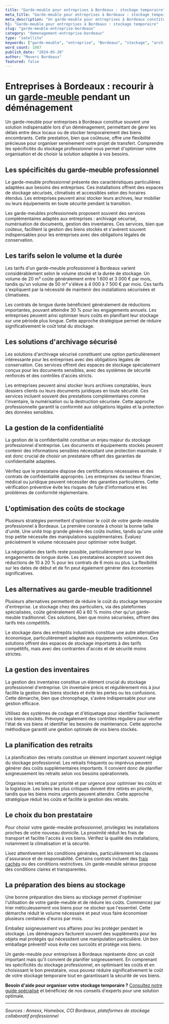 ```yaml
---
title: "Garde-meuble pour entreprises à Bordeaux : stockage temporaire"
meta_title: "Garde-meuble pour entreprises à Bordeaux : stockage temporaire"
meta_description: "Un garde-meuble pour entreprises à Bordeaux constitue souvent une solution indispensable lors d'un déménagement, permettant de gérer les délais entre ."
h1: "Garde-meuble pour entreprises à Bordeaux : stockage temporaire"
slug: "garde-meuble-entreprise-bordeaux"
category: "demenagement-entreprise-bordeaux"
type: "satellite"
keywords: ["garde-meuble", "entreprise", "Bordeaux", "stockage", "archives"]
word_count: 1087
publish_date: "2024-05-20"
author: "Movers Bordeaux"
featured: false
---
```



# Entreprises à Bordeaux : recourir à un [garde-meuble](/blog/garde-meuble-bordeaux/garde-meuble-bordeaux-guide) pendant un déménagement

Un garde-meuble pour entreprises à Bordeaux constitue souvent une solution indispensable lors d'un déménagement, permettant de gérer les délais entre deux locaux ou de stocker temporairement des biens encombrants. Cette prestation, bien que coûteuse, offre une flexibilité précieuse pour organiser sereinement votre projet de transfert. Comprendre les spécificités du stockage professionnel vous permet d'optimiser votre organisation et de choisir la solution adaptée à vos besoins.

## Les spécificités du garde-meuble professionnel

Le garde-meuble professionnel présente des caractéristiques particulières adaptées aux besoins des entreprises. Ces installations offrent des espaces de stockage sécurisés, climatisés et accessibles selon des horaires étendus. Les entreprises peuvent ainsi stocker leurs archives, leur mobilier ou leurs équipements en toute sécurité pendant la transition.

Les garde-meubles professionnels proposent souvent des services complémentaires adaptés aux entreprises : archivage sécurisé, numérisation de documents, gestion des inventaires. Ces services, bien que coûteux, facilitent la gestion des biens stockés et s'avèrent souvent indispensables pour les entreprises avec des obligations légales de conservation.

## Les tarifs selon le volume et la durée

Les tarifs d'un garde-meuble professionnel à Bordeaux varient considérablement selon le volume stocké et la durée de stockage. Un volume de 20 m³ coûte généralement entre 1 600 et 3 000 € par mois, tandis qu'un volume de 50 m³ s'élève à 4 000 à 7 500 € par mois. Ces tarifs s'expliquent par la nécessité de maintenir des installations sécurisées et climatisées.

Les contrats de longue durée bénéficient généralement de réductions importantes, pouvant atteindre 30 % pour les engagements annuels. Les entreprises peuvent ainsi optimiser leurs coûts en planifiant leur stockage sur une période plus longue. Cette approche stratégique permet de réduire significativement le coût total du stockage.

## Les solutions d'archivage sécurisé

Les solutions d'archivage sécurisé constituent une option particulièrement intéressante pour les entreprises avec des obligations légales de conservation. Ces services offrent des espaces de stockage spécialement conçus pour les documents sensibles, avec des systèmes de sécurité renforcés et des contrôles d'accès stricts.

Les entreprises peuvent ainsi stocker leurs archives comptables, leurs dossiers clients ou leurs documents juridiques en toute sécurité. Ces services incluent souvent des prestations complémentaires comme l'inventaire, la numérisation ou la destruction sécurisée. Cette approche professionnelle garantit la conformité aux obligations légales et la protection des données sensibles.

## La gestion de la confidentialité

La gestion de la confidentialité constitue un enjeu majeur du stockage professionnel d'entreprise. Les documents et équipements stockés peuvent contenir des informations sensibles nécessitant une protection maximale. Il est donc crucial de choisir un prestataire offrant des garanties de confidentialité adaptées.

Vérifiez que le prestataire dispose des certifications nécessaires et des contrats de confidentialité appropriés. Les entreprises du secteur financier, médical ou juridique peuvent nécessiter des garanties particulières. Cette vérification préventive évite les risques de fuite d'informations et les problèmes de conformité réglementaire.

## L'optimisation des coûts de stockage

Plusieurs stratégies permettent d'optimiser le coût de votre garde-meuble professionnel à Bordeaux. La première consiste à choisir la bonne taille d'unité. Une unité trop grande génère des coûts inutiles, tandis qu'une unité trop petite nécessite des manipulations supplémentaires. Évaluez précisément le volume nécessaire pour optimiser votre budget.

La négociation des tarifs reste possible, particulièrement pour les engagements de longue durée. Les prestataires acceptent souvent des réductions de 10 à 20 % pour les contrats de 6 mois ou plus. La flexibilité sur les dates de début et de fin peut également générer des économies significatives.

## Les alternatives au garde-meuble traditionnel

Plusieurs alternatives permettent de réduire le coût du stockage temporaire d'entreprise. Le stockage chez des particuliers, via des plateformes spécialisées, coûte généralement 40 à 60 % moins cher qu'un garde-meuble traditionnel. Ces solutions, bien que moins sécurisées, offrent des tarifs très compétitifs.

Le stockage dans des entrepôts industriels constitue une autre alternative économique, particulièrement adaptée aux équipements volumineux. Ces solutions offrent des espaces de stockage importants à des tarifs compétitifs, mais avec des contraintes d'accès et de sécurité moins strictes.

## La gestion des inventaires

La gestion des inventaires constitue un élément crucial du stockage professionnel d'entreprise. Un inventaire précis et régulièrement mis à jour facilite la gestion des biens stockés et évite les pertes ou les confusions. Cette démarche, bien que chronophage, s'avère indispensable pour une gestion efficace.

Utilisez des systèmes de codage et d'étiquetage pour identifier facilement vos biens stockés. Prévoyez également des contrôles réguliers pour vérifier l'état de vos biens et identifier les besoins de maintenance. Cette approche méthodique garantit une gestion optimale de vos biens stockés.

## La planification des retraits

La planification des retraits constitue un élément important souvent négligé du stockage professionnel. Les retraits fréquents ou imprévus peuvent générer des coûts supplémentaires importants. Il convient donc de planifier soigneusement les retraits selon vos besoins opérationnels.

Organisez les retraits par priorité et par urgence pour optimiser les coûts et la logistique. Les biens les plus critiques doivent être retirés en priorité, tandis que les biens moins urgents peuvent attendre. Cette approche stratégique réduit les coûts et facilite la gestion des retraits.

## Le choix du bon prestataire

Pour choisir votre garde-meuble professionnel, privilégiez les installations proches de votre nouveau domicile. La proximité réduit les frais de transport et facilite l'accès à vos biens. Vérifiez la qualité des installations, notamment la climatisation et la sécurité.

Lisez attentivement les conditions générales, particulièrement les clauses d'assurance et de responsabilité. Certains contrats incluent des [frais cachés](/blog/prix/frais-caches-demenagement) ou des conditions restrictives. Un garde-meuble sérieux propose des conditions claires et transparentes.

## La préparation des biens au stockage

Une bonne préparation des biens au stockage permet d'optimiser l'utilisation de votre garde-meuble et de réduire les coûts. Commencez par trier méticuleusement vos biens pour ne stocker que l'essentiel. Cette démarche réduit le volume nécessaire et peut vous faire économiser plusieurs centaines d'euros par mois.

Emballez soigneusement vos affaires pour les protéger pendant le stockage. Les déménageurs facturent souvent des suppléments pour les objets mal protégés qui nécessitent une manipulation particulière. Un bon emballage préventif vous évite ces surcoûts et protège vos biens.

Un garde-meuble pour entreprises à Bordeaux représente donc un coût important mais qu'il convient de planifier soigneusement. En comprenant les spécificités du stockage professionnel, en optimisant les coûts et en choisissant le bon prestataire, vous pouvez réduire significativement le coût de votre stockage temporaire tout en garantissant la sécurité de vos biens.

**Besoin d'aide pour organiser votre stockage temporaire ?** [Consultez notre guide spécialisé](/blog/garde-meuble-bordeaux/garde-meuble-bordeaux-guide) et bénéficiez de nos conseils d'experts pour une solution optimale.

---

*Sources : Annexx, Homebox, CCI Bordeaux, plateformes de stockage collaboratif professionnel*

